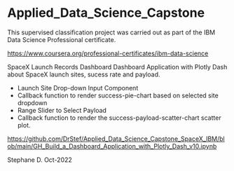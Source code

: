 # Applied_Data_Science_Capstone

This supervised classification project was carried out as part of the IBM Data Science Professional certificate.

https://www.coursera.org/professional-certificates/ibm-data-science



SpaceX Launch Records Dashboard
Dashboard Application with Plotly Dash about SpaceX launch sites, sucess rate and payload. 
- Launch Site Drop-down Input Component
- Callback function to render success-pie-chart based on selected site dropdown 
- Range Slider to Select Payload 
- Callback function to render the success-payload-scatter-chart scatter plot.


https://github.com/DrStef/Applied_Data_Science_Capstone_SpaceX_IBM/blob/main/GH_Build_a_Dashboard_Application_with_Plotly_Dash_v10.ipynb








Stephane D. Oct-2022

